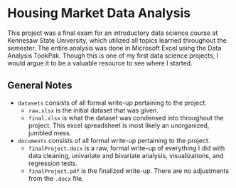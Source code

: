 # Housing Market Data Analysis

This project was a final exam for an introductory data science course at Kennesaw State University, which
utilized all topics learned throughout the semester. The entire analysis was done in Microsoft Excel using
the Data Analysis TookPak. Though this is one of my first data science projects, I would argue it to be a
valuable resource to see where I started.

## General Notes

- `datasets` consists of all formal write-up pertaining to the project.
   - `raw.xlsx` is the initial dataset that was given.
   - `final.xlsx` is what the dataset was condensed into throughout the project. This excel spreadsheet is most likely
   an unorganized, jumbled mess.
- `documents` consists of all formal write-up pertaining to the project.
   - `finalProject.docx` is a raw, formal write-up of everything I did with data cleaning, univariate and bivariate analysis,
   visualizations, and regression tests.
   - `finalProject.pdf` is the finalized write-up. There are no adjustments from the `.docx` file. 